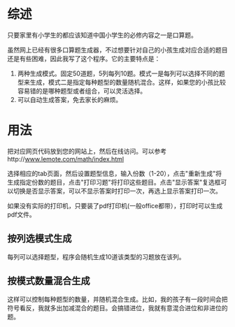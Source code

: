 # 综述

只要家里有小学生的都应该知道中国小学生的必修内容之一是口算题。

虽然网上已经有很多口算题生成器，不过想要针对自己的小孩生成对应合适的题目还是有些困难，因此我写了这个程序。它的主要特点是：

1. 两种生成模式。固定50道题，5列每列10题。模式一是每列可以选择不同的题型来生成，模式二是指定每种题型的数量随机混合。这样，如果您的小孩比较容易错的是哪种题型或者组合，可以灵活选择。
2. 可以自动生成答案，免去家长的麻烦。

# 用法

把对应网页代码放到您的网站上，然后在线访问。可以参考http://www.lemote.com/math/index.html

选择相应的tab页面，然后设置题型信息，输入份数（1-20），点击"重新生成"将生成指定份数的题目，点击"打印习题"将打印这些题目。点击"显示答案"复选框可以切换是否显示答案，可以不显示答案时打印一次，再选上显示答案打印一次。

如果没有实际的打印机，只要装了pdf打印机(一般office都带），打印时可以生成pdf文件。
  
## 按列选模式生成

每列可以选择题型，程序会随机生成10道该类型的习题放在该列。

## 按模式数量混合生成

这样可以控制每种题型的数量，并随机混合生成。比如，我的孩子有一段时间会把符号看反，我就多出加减混合的题目。会搞错进位，我就有意混合进位和非进位的题。



